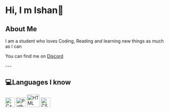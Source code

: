# Hi, I m Ishan👋
## **About Me**

I am a student who loves Coding, Reading and learning new things as much as I can <br>
<p>You can find me on <a href="https://discordid.netlify.app/?id=576442029337477130">Discord</a></p>
---
 
## **💻Languages I know**

<p>
<img title="C++" alt="C++" src="https://raw.githubusercontent.com/jmnote/z-icons/master/svg/cpp.svg" width="30px">
<img title="Python" alt="Python" src="https://raw.githubusercontent.com/jmnote/z-icons/master/svg/python.svg" width="30px">
<img title="HTML" alt="HTML" src="https://upload.wikimedia.org/wikipedia/commons/6/61/HTML5_logo_and_wordmark.svg" width="40px">
<img title="CSS" alt="CSS" src="https://upload.wikimedia.org/wikipedia/commons/3/3d/CSS.3.svg" width="30px">
</p>


